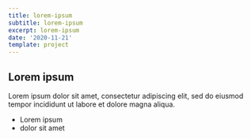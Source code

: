 ```yaml
---
title: lorem-ipsum
subtitle: lorem-ipsum
excerpt: lorem-ipsum
date: '2020-11-21'
template: project
---
```

## Lorem ipsum
Lorem ipsum dolor sit amet, consectetur adipiscing elit, sed do eiusmod tempor incididunt ut labore et dolore magna aliqua.
- Lorem ipsum
- dolor sit amet